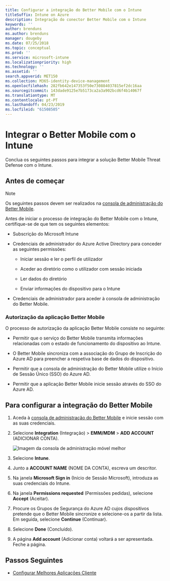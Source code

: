 ```yaml
---
title: Configurar a integração do Better Mobile com o Intune
titleSuffix: Intune on Azure
description: Integração do conector Better Mobile com o Intune
keywords: ''
author: brenduns
ms.author: brenduns
manager: dougeby
ms.date: 07/25/2018
ms.topic: conceptual
ms.prod: ''
ms.service: microsoft-intune
ms.localizationpriority: high
ms.technology: ''
ms.assetid: ''
search.appverid: MET150
ms.collection: M365-identity-device-management
ms.openlocfilehash: 282fb642e147353f50e730884037815ef2dc16aa
ms.sourcegitcommit: 143dade9125e7b5173ca2a3a902bcd6f4b14067f
ms.translationtype: MT
ms.contentlocale: pt-PT
ms.lasthandoff: 04/23/2019
ms.locfileid: "61508505"
---
```

# <a name="integrate-better-mobile-with-intune"></a>Integrar o Better Mobile com o Intune

Conclua os seguintes passos para integrar a solução Better Mobile Threat Defense com o Intune.

## <a name="before-you-begin"></a>Antes de começar

> [!NOTE]
> Os seguintes passos devem ser realizados na [consola de administração do Better Mobile](https://aad.bmobi.net).

Antes de iniciar o processo de integração do Better Mobile com o Intune, certifique-se de que tem os seguintes elementos:

-   Subscrição do Microsoft Intune

-   Credenciais de administrador do Azure Active Directory para conceder as seguintes permissões:

    -   Iniciar sessão e ler o perfil de utilizador

    -   Aceder ao diretório como o utilizador com sessão iniciada

    -   Ler dados do diretório

    -   Enviar informações do dispositivo para o Intune

-   Credenciais de administrador para aceder à consola de administração do Better Mobile.

### <a name="better-mobile-app-authorization"></a>Autorização da aplicação Better Mobile

O processo de autorização da aplicação Better Mobile consiste no seguinte:

-   Permitir que o serviço do Better Mobile transmita informações relacionadas com o estado de funcionamento do dispositivo ao Intune.

-   O Better Mobile sincroniza com a associação do Grupo de Inscrição do Azure AD para preencher a respetiva base de dados do dispositivo.

-   Permitir que a consola de administração do Better Mobile utilize o Início de Sessão Único (SSO) do Azure AD.

-   Permitir que a aplicação Better Mobile inicie sessão através do SSO do Azure AD.

## <a name="to-set-up-better-mobile-integration"></a>Para configurar a integração do Better Mobile

1. Aceda à [consola de administração do Better Mobile](https://aad.bmobi.net) e inicie sessão com as suas credenciais.
2. Selecione **Integration** (Integração)  > **EMM/MDM** > **ADD ACCOUNT** (ADICIONAR CONTA).

     ![Imagem da consola de administração móvel melhor](media/better_mobile_console.png)
 
3. Selecione **Intune**.
4. Junto a **ACCOUNT NAME** (NOME DA CONTA), escreva um descritor. 
5. Na janela **Microsoft Sign in** (Início de Sessão Microsoft), introduza as suas credenciais do Intune.
6. Na janela **Permissions requested** (Permissões pedidas), selecione **Accept** (Aceitar).
7. Procure os Grupos de Segurança do Azure AD cujos dispositivos pretende que o Better Mobile sincronize e selecione-os a partir da lista. Em seguida, selecione **Continue** (Continuar).
8. Selecione **Done** (Concluído).
9. A página **Add account** (Adicionar conta) voltará a ser apresentada. Feche a página. 

## <a name="next-steps"></a>Passos Seguintes

-   [Configurar Melhores Aplicações Cliente](mtd-apps-ios-app-configuration-policy-add-assign.md)
